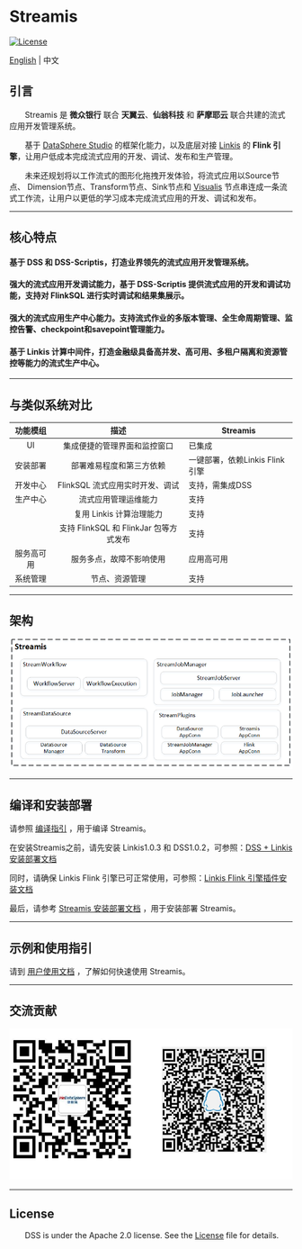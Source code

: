# Streamis

[![License](https://img.shields.io/badge/license-Apache%202-4EB1BA.svg)](https://www.apache.org/licenses/LICENSE-2.0.html)

[English](README.md) | 中文

## 引言

 &nbsp; &nbsp; &nbsp; &nbsp;Streamis 是 **微众银行** 联合 **天翼云**、**仙翁科技** 和 **萨摩耶云** 联合共建的流式应用开发管理系统。

 &nbsp; &nbsp; &nbsp; &nbsp;基于 [DataSphere Studio](https://github.com/WeBankFinTech/DataSphereStudio) 的框架化能力，以及底层对接 [Linkis](https://github.com/apache/incubator-linkis) 的 **Flink 引擎**，让用户低成本完成流式应用的开发、调试、发布和生产管理。
 
 &nbsp; &nbsp; &nbsp; &nbsp;未来还规划将以工作流式的图形化拖拽开发体验，将流式应用以Source节点、
Dimension节点、Transform节点、Sink节点和 [Visualis](https://github.com/WeBankFinTech/Visualis) 节点串连成一条流式工作流，让用户以更低的学习成本完成流式应用的开发、调试和发布。

----

## 核心特点

#### 基于 DSS 和 DSS-Scriptis，打造业界领先的流式应用开发管理系统。

#### 强大的流式应用开发调试能力，基于 DSS-Scriptis 提供流式应用的开发和调试功能，支持对 FlinkSQL 进行实时调试和结果集展示。

#### 强大的流式应用生产中心能力。支持流式作业的多版本管理、全生命周期管理、监控告警、checkpoint和savepoint管理能力。

#### 基于 Linkis 计算中间件，打造金融级具备高并发、高可用、多租户隔离和资源管控等能力的流式生产中心。

----

## 与类似系统对比

 
| 功能模组 | 描述 | Streamis | 
 | :----: | :----: |-------|
 | UI | 集成便捷的管理界面和监控窗口| 已集成 |
 | 安装部署 | 部署难易程度和第三方依赖 | 一键部署，依赖Linkis Flink引擎 |
 | 开发中心| FlinkSQL 流式应用实时开发、调试 | 支持，需集成DSS | 
 |生产中心 | 流式应用管理运维能力 | 支持 |
 |       | 复用 Linkis 计算治理能力 | 支持 |
 |       |支持 FlinkSQL 和 FlinkJar 包等方式发布 | 支持 |
 | 服务高可用 | 服务多点，故障不影响使用 | 应用高可用 | 
 | 系统管理 | 节点、资源管理 | 支持 |
----

## 架构

![架构](images/zh_CN/readme/architecture.png)

----

## 编译和安装部署

请参照 [编译指引](docs/zh_CN/0.1.0/development/Streamis编译文档.md) ，用于编译 Streamis。

在安装Streamis之前，请先安装 Linkis1.0.3 和 DSS1.0.2，可参照：[DSS + Linkis 安装部署文档](https://github.com/WeBankFinTech/DataSphereStudio-Doc/blob/main/zh_CN/%E5%AE%89%E8%A3%85%E9%83%A8%E7%BD%B2/DSS%E5%8D%95%E6%9C%BA%E9%83%A8%E7%BD%B2%E6%96%87%E6%A1%A3.md)

同时，请确保 Linkis Flink 引擎已可正常使用，可参照：[Linkis Flink 引擎插件安装文档](https://github.com/WeBankFinTech/Linkis-Doc/blob/master/zh_CN/Deployment_Documents/EngineConnPlugin%E5%BC%95%E6%93%8E%E6%8F%92%E4%BB%B6%E5%AE%89%E8%A3%85%E6%96%87%E6%A1%A3.md)

最后，请参考 [Streamis 安装部署文档]() ，用于安装部署 Streamis。


----
## 示例和使用指引

请到 [用户使用文档](docs/zh_CN/0.1.0/使用文档/Streamis用户手册.md) ，了解如何快速使用 Streamis。

----
## 交流贡献

![交流](images/zh_CN/readme/communication.png)

----

## License

 &nbsp; &nbsp; &nbsp; &nbsp;DSS is under the Apache 2.0 license. See the [License](LICENSE) file for details.

